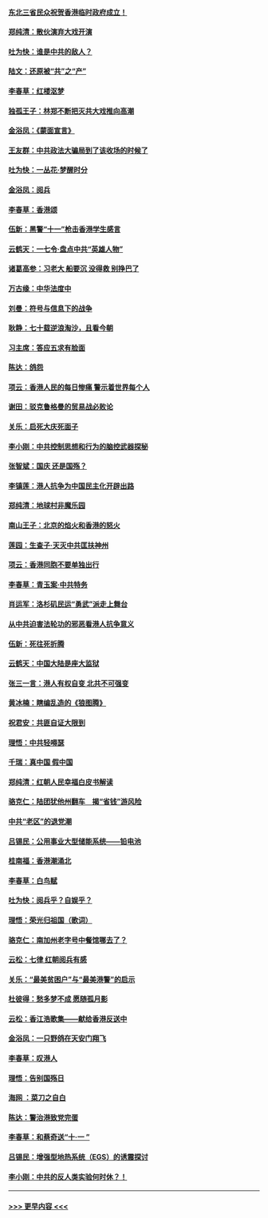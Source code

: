 #### [东北三省民众祝贺香港临时政府成立！](../pages/nsc993/n11571215.md?t=10061455) 
#### [郑纯清：散伙演弃大戏开演](../pages/nsc993/n11570826.md?t=10061455) 
#### [吐为快：谁是中共的敌人？](../pages/nsc993/n11570817.md?t=10061455) 
#### [陆文：还原被“共”之“产”](../pages/nsc993/n11570798.md?t=10061455) 
#### [李春草：红楼沤梦](../pages/nsc993/n11569673.md?t=10061455) 
#### [独孤王子：林郑不断把灭共大戏推向高潮](../pages/nsc993/n11569381.md?t=10061455) 
#### [金浴凤：《蒙面宣言》](../pages/nsc993/n11569368.md?t=10061455) 
#### [王友群：中共政法大骗局到了该收场的时候了](../pages/nsc993/n11568940.md?t=10061455) 
#### [吐为快：一丛花‧梦醒时分](../pages/nsc993/n11567491.md?t=10061455) 
#### [金浴凤：阅兵](../pages/nsc993/n11567454.md?t=10061455) 
#### [李春草：香港颂](../pages/nsc993/n11567444.md?t=10061455) 
#### [伍新：黑警“十一”枪击香港学生感言](../pages/nsc993/n11567426.md?t=10061455) 
#### [云鹤天：一七令‧盘点中共“英雄人物”](../pages/nsc993/n11567091.md?t=10061455) 
#### [诸葛高参：习老大 船要沉 没得救 别挣巴了](../pages/nsc993/n11566976.md?t=10061455) 
#### [万古缘：中华法度中](../pages/nsc993/n11566726.md?t=10061455) 
#### [刘曼：符号与信息下的战争](../pages/nsc993/n11564655.md?t=10061455) 
#### [耿静：七十载逆浪淘沙，且看今朝](../pages/nsc993/n11564520.md?t=10061455) 
#### [习主席：答应五求有脸面](../pages/nsc993/n11563953.md?t=10061455) 
#### [陈达：鸽怨](../pages/nsc993/n11561879.md?t=10061455) 
#### [项云：香港人民的每日惨痛  警示着世界每个人](../pages/nsc993/n11559273.md?t=10061455) 
#### [谢田：驳克鲁格曼的贸易战必败论](../pages/nsc993/n11555840.md?t=10061455) 
#### [关乐：启死大庆死面子](../pages/nsc993/n11556823.md?t=10061455) 
#### [李小刚：中共控制思想和行为的脑控武器探秘](../pages/nsc993/n11556776.md?t=10061455) 
#### [张智斌：国庆  还是国殇？](../pages/nsc993/n11556617.md?t=10061455) 
#### [李镇莲：港人抗争为中国民主化开辟出路](../pages/nsc993/n11556570.md?t=10061455) 
#### [郑纯清：地球村非魔乐园](../pages/nsc993/n11555415.md?t=10061455) 
#### [南山王子：北京的焰火和香港的怒火](../pages/nsc993/n11555318.md?t=10061455) 
#### [莲园：生查子·天灭中共匡扶神州](../pages/nsc993/n11555302.md?t=10061455) 
#### [项云：香港同胞不要单独出行](../pages/nsc993/n11555276.md?t=10061455) 
#### [李春草：青玉案‧中共特务](../pages/nsc993/n11552356.md?t=10061455) 
#### [肖运军：洛杉矶民运“勇武”派走上舞台](../pages/nsc993/n11551595.md?t=10061455) 
#### [从中共迫害法轮功的邪恶看港人抗争意义](../pages/nsc993/n11540858.md?t=10061455) 
#### [伍新：死往死折腾](../pages/nsc993/n11550174.md?t=10061455) 
#### [云鹤天：中国大陆是座大监狱](../pages/nsc993/n11550155.md?t=10061455) 
#### [张三一言：港人有权自变 北共不可强变](../pages/nsc993/n11550132.md?t=10061455) 
#### [黄冰楠：瞎编乱造的《狼图腾》](../pages/nsc993/n11550082.md?t=10061455) 
#### [祝君安：共匪自证大限到](../pages/nsc993/n11550041.md?t=10061455) 
#### [理悟：中共轻嘚瑟](../pages/nsc993/n11547978.md?t=10061455) 
#### [千瑞：真中国 假中国](../pages/nsc993/n11547865.md?t=10061455) 
#### [郑纯清：红朝人民幸福白皮书解读](../pages/nsc993/n11547499.md?t=10061455) 
#### [骆克仁：陆团犹他州翻车　揭“省钱”游风险](../pages/nsc993/n11546977.md?t=10061455) 
#### [中共“老区”的退党潮](../pages/nsc993/n11545995.md?t=10061455) 
#### [吕锡民：公用事业大型储能系统——铅电池](../pages/nsc993/n11545701.md?t=10061455) 
#### [桂南福：香港潮涌北](../pages/nsc993/n11545682.md?t=10061455) 
#### [李春草：白鸟赋](../pages/nsc993/n11545663.md?t=10061455) 
#### [吐为快：阅兵乎？自娱乎？](../pages/nsc993/n11545625.md?t=10061455) 
#### [理悟：荣光归祖国（歌词）](../pages/nsc993/n11545616.md?t=10061455) 
#### [骆克仁：南加州老字号中餐馆哪去了？](../pages/nsc993/n11545120.md?t=10061455) 
#### [云松：七律 红朝阅兵有感](../pages/nsc993/n11542394.md?t=10061455) 
#### [关乐：“最美贫困户”与“最美港警”的启示](../pages/nsc993/n11542252.md?t=10061455) 
#### [杜彼得：愁多梦不成 愿随孤月影](../pages/nsc993/n11540296.md?t=10061455) 
#### [云松：香江浩歌集——献给香港反送中](../pages/nsc993/n11540149.md?t=10061455) 
#### [金浴凤：一只野鸽在天安门翔飞](../pages/nsc993/n11540280.md?t=10061455) 
#### [李春草：叹港人](../pages/nsc993/n11540119.md?t=10061455) 
#### [理悟：告别国殇日](../pages/nsc993/n11539610.md?t=10061455) 
#### [海网 ：菜刀之自白](../pages/nsc993/n11539597.md?t=10061455) 
#### [陈达：警治港致党完蛋](../pages/nsc993/n11538127.md?t=10061455) 
#### [李春草：和蔡奇送“十·一 ”](../pages/nsc993/n11537810.md?t=10061455) 
#### [吕锡民：增强型地热系统（EGS）的诱震探讨](../pages/nsc993/n11537765.md?t=10061455) 
#### [李小刚：中共的反人类实验何时休？！](../pages/nsc993/n11537669.md?t=10061455) 

----
#### [ >>> 更早内容 <<< ](../indexes/nsc993-earlier.md)
